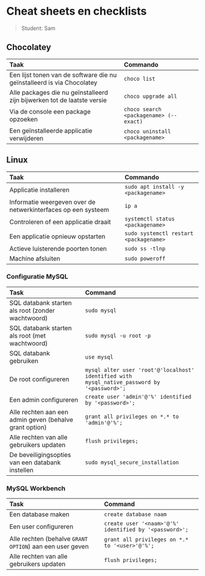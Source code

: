 # Cheat sheets en checklists

> Student: Sam

## Chocolatey

| Taak                                                                    | Commando                               |
| :---------------------------------------------------------------------- | :------------------------------------- |
| Een lijst tonen van de software die nu geïnstalleerd is via Chocolatey  | `choco list`                           |
| Alle packages die nu geïnstalleerd zijn bijwerken tot de laatste versie | `choco upgrade all`                    |
| Via de console een package opzoeken                                     | `choco search <packagename> (--exact)` |
| Een geïnstalleerde applicatie verwijderen                               | `choco uninstall <packagename>`        |

## Linux

| Taak                                                          | Commando                               |
| :------------------------------------------------------------ | :------------------------------------- |
| Applicatie installeren                                        | `sudo apt install -y <packagename>`    |
| Informatie weergeven over de netwerkinterfaces op een systeem | `ip a`                                 |
| Controleren of een applicatie draait                          | `systemctl status <packagename>`       |
| Een applicatie opnieuw opstarten                              | `sudo systemctl restart <packagename>` |
| Actieve luisterende poorten tonen                             | `sudo ss -tlnp`                        |
| Machine afsluiten                                             | `sudo poweroff`                        |

### Configuratie MySQL

| Task                                                    | Command                                                                                      |
| :------------------------------------------------------ | :------------------------------------------------------------------------------------------- |
| SQL databank starten als root (zonder wachtwoord)       | `sudo mysql`                                                                                 |
| SQL databank starten als root (met wachtwoord)          | `sudo mysql -u root -p`                                                                      |
| SQL databank gebruiken                                  | `use mysql`                                                                                  |
| De root configureren                                    | `mysql alter user 'root'@'localhost' identified with mysql_native_password by '<password>';` |
| Een admin configureren                                  | `create user 'admin'@'%' identified by '<password>';`                                        |
| Alle rechten aan een admin geven (behalve grant option) | `grant all privileges on *.* to 'admin'@'%';`                                                |
| Alle rechten van alle gebruikers updaten                | `flush privileges;`                                                                          |
| De beveiligingsopties van een databank instellen        | `sudo mysql_secure_installation`                                                             |

### MySQL Workbench

| Task                                                     | Command                                                |
| :------------------------------------------------------- | :----------------------------------------------------- |
| Een database maken                                       | `create database naam`                                 |
| Een user configureren                                    | `create user '<naam>'@'%' identified by '<password>';` |
| Alle rechten (behalve `GRANT OPTION`) aan een user geven | `grant all privileges on *.* to '<user>'@'%';`         |
| Alle rechten van alle gebruikers updaten                 | `flush privileges;`                                    |
